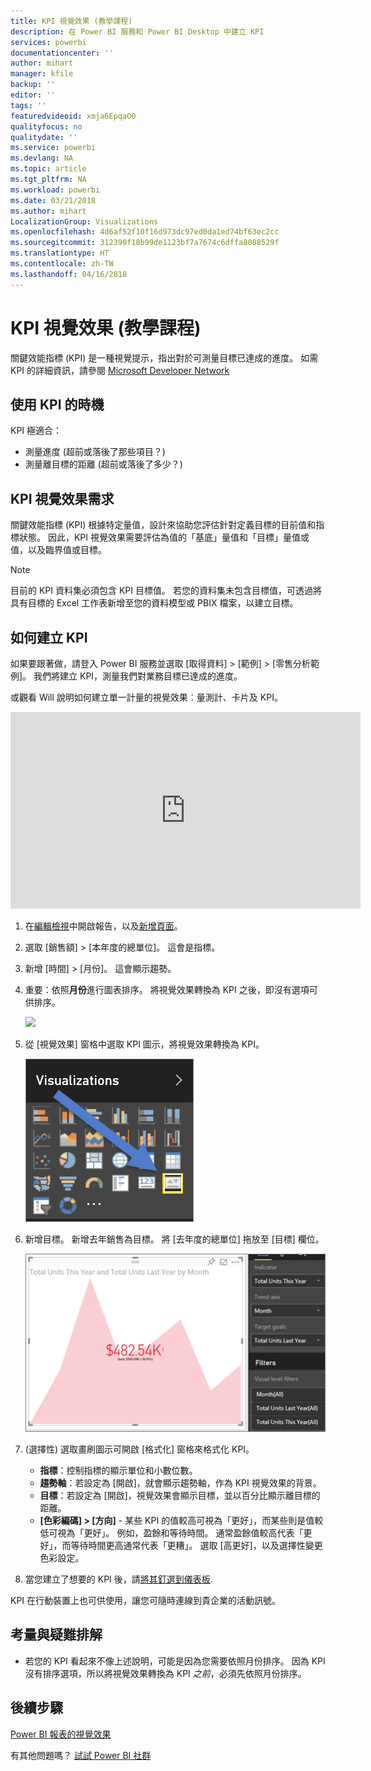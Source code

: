 ```yaml
---
title: KPI 視覺效果 (教學課程)
description: 在 Power BI 服務和 Power BI Desktop 中建立 KPI
services: powerbi
documentationcenter: ''
author: mihart
manager: kfile
backup: ''
editor: ''
tags: ''
featuredvideoid: xmja6EpqaO0
qualityfocus: no
qualitydate: ''
ms.service: powerbi
ms.devlang: NA
ms.topic: article
ms.tgt_pltfrm: NA
ms.workload: powerbi
ms.date: 03/21/2018
ms.author: mihart
LocalizationGroup: Visualizations
ms.openlocfilehash: 4d6af52f10f16d973dc97ed0da1ed74bf63ec2cc
ms.sourcegitcommit: 312390f18b99de1123bf7a7674c6dffa8088529f
ms.translationtype: HT
ms.contentlocale: zh-TW
ms.lasthandoff: 04/16/2018
---
```

# <a name="kpi-visuals-tutorial"></a>KPI 視覺效果 (教學課程)
關鍵效能指標 (KPI) 是一種視覺提示，指出對於可測量目標已達成的進度。 如需 KPI 的詳細資訊，請參閱 [Microsoft Developer Network](https://msdn.microsoft.com/library/hh272050)

## <a name="when-to-use-a-kpi"></a>使用 KPI 的時機
KPI 極適合：

* 測量進度 (超前或落後了那些項目？)
* 測量離目標的距離 (超前或落後了多少？)   

## <a name="kpi-visual-requirements"></a>KPI 視覺效果需求
關鍵效能指標 (KPI) 根據特定量值，設計來協助您評估針對定義目標的目前值和指標狀態。 因此，KPI 視覺效果需要評估為值的「基底」量值和「目標」量值或值，以及臨界值或目標。

> [!NOTE]
> 目前的 KPI 資料集必須包含 KPI 目標值。 若您的資料集未包含目標值，可透過將具有目標的 Excel 工作表新增至您的資料模型或 PBIX 檔案，以建立目標。
> 
> 

## <a name="how-to-create-a-kpi"></a>如何建立 KPI
如果要跟著做，請登入 Power BI 服務並選取 [取得資料] > [範例] > [零售分析範例]。 我們將建立 KPI，測量我們對業務目標已達成的進度。

或觀看 Will 說明如何建立單一計量的視覺效果︰量測計、卡片及 KPI。

<iframe width="560" height="315" src="https://www.youtube.com/embed/xmja6EpqaO0?list=PL1N57mwBHtN0JFoKSR0n-tBkUJHeMP2cP" frameborder="0" allowfullscreen></iframe>

1. 在[編輯檢視](service-reading-view-and-editing-view.md)中開啟報告，以及[新增頁面](power-bi-report-add-page.md)。    
2. 選取 [銷售額] > [本年度的總單位]。  這會是指標。
3. 新增 [時間] > [月份]。  這會顯示趨勢。
4. 重要：依照**月份**進行圖表排序。 將視覺效果轉換為 KPI 之後，即沒有選項可供排序。

    ![](media/power-bi-visualization-kpi/power-bi-sort-by-month.png)
5. 從 [視覺效果] 窗格中選取 KPI 圖示，將視覺效果轉換為 KPI。
   
    ![](media/power-bi-visualization-kpi/power-bi-kpi-icon.png)
6. 新增目標。 新增去年銷售為目標。 將 [去年度的總單位] 拖放至 [目標] 欄位。
   
    ![](media/power-bi-visualization-kpi/power-bi-kpi.png)
7. (選擇性) 選取畫刷圖示可開啟 [格式化] 窗格來格式化 KPI。
   
   * **指標**：控制指標的顯示單位和小數位數。
   * **趨勢軸**：若設定為 [開啟]，就會顯示趨勢軸，作為 KPI 視覺效果的背景。  
   * **目標**：若設定為 [開啟]，視覺效果會顯示目標，並以百分比顯示離目標的距離。
   * **[色彩編碼] > [方向]** - 某些 KPI 的值較高可視為「更好」，而某些則是值較低可視為「更好」。 例如，盈餘和等待時間。 通常盈餘值較高代表「更好」，而等待時間更高通常代表「更糟」。 選取 [高更好]，以及選擇性變更色彩設定。

1. 當您建立了想要的 KPI 後，請[將其釘選到儀表板](service-dashboard-pin-tile-from-report.md).

KPI 在行動裝置上也可供使用，讓您可隨時連線到貴企業的活動訊號。

## <a name="considerations-and-troubleshooting"></a>考量與疑難排解
* 若您的 KPI 看起來不像上述說明，可能是因為您需要依照月份排序。 因為 KPI 沒有排序選項，所以將視覺效果轉換為 KPI *之前*，必須先依照月份排序。

## <a name="next-steps"></a>後續步驟

[Power BI 報表的視覺效果](power-bi-report-visualizations.md)

有其他問題嗎？ [試試 Power BI 社群](http://community.powerbi.com/)

